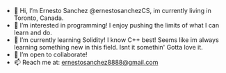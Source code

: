 - 👋 Hi, I’m Ernesto Sanchez @ernestosanchezCS, im currently living in Toronto, Canada. 
- 👀 I’m interested in programming! I enjoy pushing the limits of what I can learn and do.
- 🌱 I’m currently learning Solidity! I know C++ best! Seems like im always learning something new in this field. Isnt it somethin' Gotta love it. 
- 💞️ I’m open to collaborate!
- 📫 Reach me at: ernestosanchez8888@gmail.com

<!---
ernestosanchezCS/ernestosanchezCS is a ✨ special ✨ repository because its `README.md` (this file) appears on your GitHub profile.
You can click the Preview link to take a look at your changes.
--->

